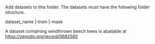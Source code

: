 Add datasets to this folder. The datasets must have the following folder structure.

dataset_name
  |-train
  |-mask
  
A dataset containing windthrown beech trees is abailable at https://zenodo.org/record/5682580
